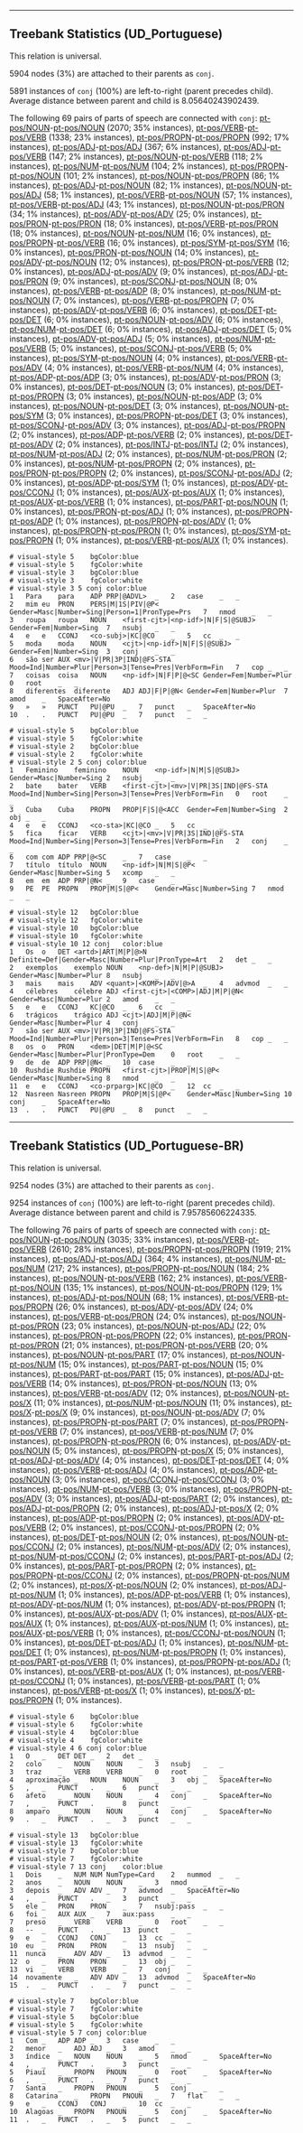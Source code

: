 

--------------------------------------------------------------------------------

## Treebank Statistics (UD_Portuguese)

This relation is universal.

5904 nodes (3%) are attached to their parents as `conj`.

5891 instances of `conj` (100%) are left-to-right (parent precedes child).
Average distance between parent and child is 8.05640243902439.

The following 69 pairs of parts of speech are connected with `conj`: [pt-pos/NOUN]()-[pt-pos/NOUN]() (2070; 35% instances), [pt-pos/VERB]()-[pt-pos/VERB]() (1338; 23% instances), [pt-pos/PROPN]()-[pt-pos/PROPN]() (992; 17% instances), [pt-pos/ADJ]()-[pt-pos/ADJ]() (367; 6% instances), [pt-pos/ADJ]()-[pt-pos/VERB]() (147; 2% instances), [pt-pos/NOUN]()-[pt-pos/VERB]() (118; 2% instances), [pt-pos/NUM]()-[pt-pos/NUM]() (104; 2% instances), [pt-pos/PROPN]()-[pt-pos/NOUN]() (101; 2% instances), [pt-pos/NOUN]()-[pt-pos/PROPN]() (86; 1% instances), [pt-pos/ADJ]()-[pt-pos/NOUN]() (82; 1% instances), [pt-pos/NOUN]()-[pt-pos/ADJ]() (58; 1% instances), [pt-pos/VERB]()-[pt-pos/NOUN]() (57; 1% instances), [pt-pos/VERB]()-[pt-pos/ADJ]() (43; 1% instances), [pt-pos/NOUN]()-[pt-pos/PRON]() (34; 1% instances), [pt-pos/ADV]()-[pt-pos/ADV]() (25; 0% instances), [pt-pos/PRON]()-[pt-pos/PRON]() (18; 0% instances), [pt-pos/VERB]()-[pt-pos/PRON]() (18; 0% instances), [pt-pos/NOUN]()-[pt-pos/NUM]() (16; 0% instances), [pt-pos/PROPN]()-[pt-pos/VERB]() (16; 0% instances), [pt-pos/SYM]()-[pt-pos/SYM]() (16; 0% instances), [pt-pos/PRON]()-[pt-pos/NOUN]() (14; 0% instances), [pt-pos/ADV]()-[pt-pos/NOUN]() (12; 0% instances), [pt-pos/PRON]()-[pt-pos/VERB]() (12; 0% instances), [pt-pos/ADJ]()-[pt-pos/ADV]() (9; 0% instances), [pt-pos/ADJ]()-[pt-pos/PRON]() (9; 0% instances), [pt-pos/SCONJ]()-[pt-pos/NOUN]() (8; 0% instances), [pt-pos/VERB]()-[pt-pos/ADP]() (8; 0% instances), [pt-pos/NUM]()-[pt-pos/NOUN]() (7; 0% instances), [pt-pos/VERB]()-[pt-pos/PROPN]() (7; 0% instances), [pt-pos/ADV]()-[pt-pos/VERB]() (6; 0% instances), [pt-pos/DET]()-[pt-pos/DET]() (6; 0% instances), [pt-pos/NOUN]()-[pt-pos/ADV]() (6; 0% instances), [pt-pos/NUM]()-[pt-pos/DET]() (6; 0% instances), [pt-pos/ADJ]()-[pt-pos/DET]() (5; 0% instances), [pt-pos/ADV]()-[pt-pos/ADJ]() (5; 0% instances), [pt-pos/NUM]()-[pt-pos/VERB]() (5; 0% instances), [pt-pos/SCONJ]()-[pt-pos/VERB]() (5; 0% instances), [pt-pos/SYM]()-[pt-pos/NOUN]() (4; 0% instances), [pt-pos/VERB]()-[pt-pos/ADV]() (4; 0% instances), [pt-pos/VERB]()-[pt-pos/NUM]() (4; 0% instances), [pt-pos/ADP]()-[pt-pos/ADP]() (3; 0% instances), [pt-pos/ADV]()-[pt-pos/PRON]() (3; 0% instances), [pt-pos/DET]()-[pt-pos/NOUN]() (3; 0% instances), [pt-pos/DET]()-[pt-pos/PROPN]() (3; 0% instances), [pt-pos/NOUN]()-[pt-pos/ADP]() (3; 0% instances), [pt-pos/NOUN]()-[pt-pos/DET]() (3; 0% instances), [pt-pos/NOUN]()-[pt-pos/SYM]() (3; 0% instances), [pt-pos/PROPN]()-[pt-pos/DET]() (3; 0% instances), [pt-pos/SCONJ]()-[pt-pos/ADV]() (3; 0% instances), [pt-pos/ADJ]()-[pt-pos/PROPN]() (2; 0% instances), [pt-pos/ADP]()-[pt-pos/VERB]() (2; 0% instances), [pt-pos/DET]()-[pt-pos/ADV]() (2; 0% instances), [pt-pos/INTJ]()-[pt-pos/INTJ]() (2; 0% instances), [pt-pos/NUM]()-[pt-pos/ADJ]() (2; 0% instances), [pt-pos/NUM]()-[pt-pos/PRON]() (2; 0% instances), [pt-pos/NUM]()-[pt-pos/PROPN]() (2; 0% instances), [pt-pos/PRON]()-[pt-pos/PROPN]() (2; 0% instances), [pt-pos/SCONJ]()-[pt-pos/ADJ]() (2; 0% instances), [pt-pos/ADP]()-[pt-pos/SYM]() (1; 0% instances), [pt-pos/ADV]()-[pt-pos/CCONJ]() (1; 0% instances), [pt-pos/AUX]()-[pt-pos/AUX]() (1; 0% instances), [pt-pos/AUX]()-[pt-pos/VERB]() (1; 0% instances), [pt-pos/PART]()-[pt-pos/NOUN]() (1; 0% instances), [pt-pos/PRON]()-[pt-pos/ADJ]() (1; 0% instances), [pt-pos/PROPN]()-[pt-pos/ADP]() (1; 0% instances), [pt-pos/PROPN]()-[pt-pos/ADV]() (1; 0% instances), [pt-pos/PROPN]()-[pt-pos/PRON]() (1; 0% instances), [pt-pos/SYM]()-[pt-pos/PROPN]() (1; 0% instances), [pt-pos/VERB]()-[pt-pos/AUX]() (1; 0% instances).


~~~ conllu
# visual-style 5	bgColor:blue
# visual-style 5	fgColor:white
# visual-style 3	bgColor:blue
# visual-style 3	fgColor:white
# visual-style 3 5 conj	color:blue
1	Para	para	ADP	PRP|@ADVL>	_	2	case	_	_
2	mim	eu	PRON	PERS|M|1S|PIV|@P<	Gender=Masc|Number=Sing|Person=1|PronType=Prs	7	nmod	_	_
3	roupa	roupa	NOUN	<first-cjt>|<np-idf>|N|F|S|@SUBJ>	Gender=Fem|Number=Sing	7	nsubj	_	_
4	e	e	CCONJ	<co-subj>|KC|@CO	_	5	cc	_	_
5	moda	moda	NOUN	<cjt>|<np-idf>|N|F|S|@SUBJ>	Gender=Fem|Number=Sing	3	conj	_	_
6	são	ser	AUX	<mv>|V|PR|3P|IND|@FS-STA	Mood=Ind|Number=Plur|Person=3|Tense=Pres|VerbForm=Fin	7	cop	_	_
7	coisas	coisa	NOUN	<np-idf>|N|F|P|@<SC	Gender=Fem|Number=Plur	0	root	_	_
8	diferentes	diferente	ADJ	ADJ|F|P|@N<	Gender=Fem|Number=Plur	7	amod	_	SpaceAfter=No
9	»	»	PUNCT	PU|@PU	_	7	punct	_	SpaceAfter=No
10	.	.	PUNCT	PU|@PU	_	7	punct	_	_

~~~


~~~ conllu
# visual-style 5	bgColor:blue
# visual-style 5	fgColor:white
# visual-style 2	bgColor:blue
# visual-style 2	fgColor:white
# visual-style 2 5 conj	color:blue
1	Feminino	feminino	NOUN	<np-idf>|N|M|S|@SUBJ>	Gender=Masc|Number=Sing	2	nsubj	_	_
2	bate	bater	VERB	<first-cjt>|<mv>|V|PR|3S|IND|@FS-STA	Mood=Ind|Number=Sing|Person=3|Tense=Pres|VerbForm=Fin	0	root	_	_
3	Cuba	Cuba	PROPN	PROP|F|S|@<ACC	Gender=Fem|Number=Sing	2	obj	_	_
4	e	e	CCONJ	<co-sta>|KC|@CO	_	5	cc	_	_
5	fica	ficar	VERB	<cjt>|<mv>|V|PR|3S|IND|@FS-STA	Mood=Ind|Number=Sing|Person=3|Tense=Pres|VerbForm=Fin	2	conj	_	_
6	com	com	ADP	PRP|@<SC	_	7	case	_	_
7	título	título	NOUN	<np-idf>|N|M|S|@P<	Gender=Masc|Number=Sing	5	xcomp	_	_
8	em	em	ADP	PRP|@N<	_	9	case	_	_
9	PE	PE	PROPN	PROP|M|S|@P<	Gender=Masc|Number=Sing	7	nmod	_	_

~~~


~~~ conllu
# visual-style 12	bgColor:blue
# visual-style 12	fgColor:white
# visual-style 10	bgColor:blue
# visual-style 10	fgColor:white
# visual-style 10 12 conj	color:blue
1	Os	o	DET	<artd>|ART|M|P|@>N	Definite=Def|Gender=Masc|Number=Plur|PronType=Art	2	det	_	_
2	exemplos	exemplo	NOUN	<np-def>|N|M|P|@SUBJ>	Gender=Masc|Number=Plur	8	nsubj	_	_
3	mais	mais	ADV	<quant>|<KOMP>|ADV|@>A	_	4	advmod	_	_
4	célebres	célebre	ADJ	<first-cjt>|<COMP>|ADJ|M|P|@N<	Gender=Masc|Number=Plur	2	amod	_	_
5	e	e	CCONJ	KC|@CO	_	6	cc	_	_
6	trágicos	trágico	ADJ	<cjt>|ADJ|M|P|@N<	Gender=Masc|Number=Plur	4	conj	_	_
7	são	ser	AUX	<mv>|V|PR|3P|IND|@FS-STA	Mood=Ind|Number=Plur|Person=3|Tense=Pres|VerbForm=Fin	8	cop	_	_
8	os	o	PRON	<dem>|DET|M|P|@<SC	Gender=Masc|Number=Plur|PronType=Dem	0	root	_	_
9	de	de	ADP	PRP|@N<	_	10	case	_	_
10	Rushdie	Rushdie	PROPN	<first-cjt>|PROP|M|S|@P<	Gender=Masc|Number=Sing	8	nmod	_	_
11	e	e	CCONJ	<co-prparg>|KC|@CO	_	12	cc	_	_
12	Nasreen	Nasreen	PROPN	PROP|M|S|@P<	Gender=Masc|Number=Sing	10	conj	_	SpaceAfter=No
13	.	.	PUNCT	PU|@PU	_	8	punct	_	_

~~~




--------------------------------------------------------------------------------

## Treebank Statistics (UD_Portuguese-BR)

This relation is universal.

9254 nodes (3%) are attached to their parents as `conj`.

9254 instances of `conj` (100%) are left-to-right (parent precedes child).
Average distance between parent and child is 7.95785606224335.

The following 76 pairs of parts of speech are connected with `conj`: [pt-pos/NOUN]()-[pt-pos/NOUN]() (3035; 33% instances), [pt-pos/VERB]()-[pt-pos/VERB]() (2610; 28% instances), [pt-pos/PROPN]()-[pt-pos/PROPN]() (1919; 21% instances), [pt-pos/ADJ]()-[pt-pos/ADJ]() (364; 4% instances), [pt-pos/NUM]()-[pt-pos/NUM]() (217; 2% instances), [pt-pos/PROPN]()-[pt-pos/NOUN]() (184; 2% instances), [pt-pos/NOUN]()-[pt-pos/VERB]() (162; 2% instances), [pt-pos/VERB]()-[pt-pos/NOUN]() (135; 1% instances), [pt-pos/NOUN]()-[pt-pos/PROPN]() (129; 1% instances), [pt-pos/ADJ]()-[pt-pos/NOUN]() (68; 1% instances), [pt-pos/VERB]()-[pt-pos/PROPN]() (26; 0% instances), [pt-pos/ADV]()-[pt-pos/ADV]() (24; 0% instances), [pt-pos/VERB]()-[pt-pos/PRON]() (24; 0% instances), [pt-pos/NOUN]()-[pt-pos/PRON]() (23; 0% instances), [pt-pos/NOUN]()-[pt-pos/ADJ]() (22; 0% instances), [pt-pos/PRON]()-[pt-pos/PROPN]() (22; 0% instances), [pt-pos/PRON]()-[pt-pos/PRON]() (21; 0% instances), [pt-pos/PRON]()-[pt-pos/VERB]() (20; 0% instances), [pt-pos/NOUN]()-[pt-pos/PART]() (17; 0% instances), [pt-pos/NOUN]()-[pt-pos/NUM]() (15; 0% instances), [pt-pos/PART]()-[pt-pos/NOUN]() (15; 0% instances), [pt-pos/PART]()-[pt-pos/PART]() (15; 0% instances), [pt-pos/ADJ]()-[pt-pos/VERB]() (14; 0% instances), [pt-pos/PRON]()-[pt-pos/NOUN]() (13; 0% instances), [pt-pos/VERB]()-[pt-pos/ADV]() (12; 0% instances), [pt-pos/NOUN]()-[pt-pos/X]() (11; 0% instances), [pt-pos/NUM]()-[pt-pos/NOUN]() (11; 0% instances), [pt-pos/X]()-[pt-pos/X]() (9; 0% instances), [pt-pos/NOUN]()-[pt-pos/ADV]() (7; 0% instances), [pt-pos/PROPN]()-[pt-pos/PART]() (7; 0% instances), [pt-pos/PROPN]()-[pt-pos/VERB]() (7; 0% instances), [pt-pos/VERB]()-[pt-pos/NUM]() (7; 0% instances), [pt-pos/PROPN]()-[pt-pos/PRON]() (6; 0% instances), [pt-pos/ADV]()-[pt-pos/NOUN]() (5; 0% instances), [pt-pos/PROPN]()-[pt-pos/X]() (5; 0% instances), [pt-pos/ADJ]()-[pt-pos/ADV]() (4; 0% instances), [pt-pos/DET]()-[pt-pos/DET]() (4; 0% instances), [pt-pos/VERB]()-[pt-pos/ADJ]() (4; 0% instances), [pt-pos/ADP]()-[pt-pos/NOUN]() (3; 0% instances), [pt-pos/CCONJ]()-[pt-pos/CCONJ]() (3; 0% instances), [pt-pos/NUM]()-[pt-pos/VERB]() (3; 0% instances), [pt-pos/PROPN]()-[pt-pos/ADV]() (3; 0% instances), [pt-pos/ADJ]()-[pt-pos/PART]() (2; 0% instances), [pt-pos/ADJ]()-[pt-pos/PROPN]() (2; 0% instances), [pt-pos/ADJ]()-[pt-pos/X]() (2; 0% instances), [pt-pos/ADP]()-[pt-pos/PROPN]() (2; 0% instances), [pt-pos/ADV]()-[pt-pos/VERB]() (2; 0% instances), [pt-pos/CCONJ]()-[pt-pos/PROPN]() (2; 0% instances), [pt-pos/DET]()-[pt-pos/NOUN]() (2; 0% instances), [pt-pos/NOUN]()-[pt-pos/CCONJ]() (2; 0% instances), [pt-pos/NUM]()-[pt-pos/ADV]() (2; 0% instances), [pt-pos/NUM]()-[pt-pos/CCONJ]() (2; 0% instances), [pt-pos/PART]()-[pt-pos/ADJ]() (2; 0% instances), [pt-pos/PART]()-[pt-pos/PROPN]() (2; 0% instances), [pt-pos/PROPN]()-[pt-pos/CCONJ]() (2; 0% instances), [pt-pos/PROPN]()-[pt-pos/NUM]() (2; 0% instances), [pt-pos/X]()-[pt-pos/NOUN]() (2; 0% instances), [pt-pos/ADJ]()-[pt-pos/NUM]() (1; 0% instances), [pt-pos/ADP]()-[pt-pos/VERB]() (1; 0% instances), [pt-pos/ADV]()-[pt-pos/NUM]() (1; 0% instances), [pt-pos/ADV]()-[pt-pos/PROPN]() (1; 0% instances), [pt-pos/AUX]()-[pt-pos/ADV]() (1; 0% instances), [pt-pos/AUX]()-[pt-pos/AUX]() (1; 0% instances), [pt-pos/AUX]()-[pt-pos/NUM]() (1; 0% instances), [pt-pos/AUX]()-[pt-pos/VERB]() (1; 0% instances), [pt-pos/CCONJ]()-[pt-pos/NOUN]() (1; 0% instances), [pt-pos/DET]()-[pt-pos/ADJ]() (1; 0% instances), [pt-pos/NUM]()-[pt-pos/DET]() (1; 0% instances), [pt-pos/NUM]()-[pt-pos/PROPN]() (1; 0% instances), [pt-pos/PART]()-[pt-pos/VERB]() (1; 0% instances), [pt-pos/PROPN]()-[pt-pos/ADJ]() (1; 0% instances), [pt-pos/VERB]()-[pt-pos/AUX]() (1; 0% instances), [pt-pos/VERB]()-[pt-pos/CCONJ]() (1; 0% instances), [pt-pos/VERB]()-[pt-pos/PART]() (1; 0% instances), [pt-pos/VERB]()-[pt-pos/X]() (1; 0% instances), [pt-pos/X]()-[pt-pos/PROPN]() (1; 0% instances).


~~~ conllu
# visual-style 6	bgColor:blue
# visual-style 6	fgColor:white
# visual-style 4	bgColor:blue
# visual-style 4	fgColor:white
# visual-style 4 6 conj	color:blue
1	O	_	DET	DET	_	2	det	_	_
2	colo	_	NOUN	NOUN	_	3	nsubj	_	_
3	traz	_	VERB	VERB	_	0	root	_	_
4	aproximação	_	NOUN	NOUN	_	3	obj	_	SpaceAfter=No
5	,	_	PUNCT	.	_	6	punct	_	_
6	afeto	_	NOUN	NOUN	_	4	conj	_	SpaceAfter=No
7	,	_	PUNCT	.	_	8	punct	_	_
8	amparo	_	NOUN	NOUN	_	4	conj	_	SpaceAfter=No
9	.	_	PUNCT	.	_	3	punct	_	_

~~~


~~~ conllu
# visual-style 13	bgColor:blue
# visual-style 13	fgColor:white
# visual-style 7	bgColor:blue
# visual-style 7	fgColor:white
# visual-style 7 13 conj	color:blue
1	Dois	_	NUM	NUM	NumType=Card	2	nummod	_	_
2	anos	_	NOUN	NOUN	_	3	nmod	_	_
3	depois	_	ADV	ADV	_	7	advmod	_	SpaceAfter=No
4	,	_	PUNCT	.	_	3	punct	_	_
5	ele	_	PRON	PRON	_	7	nsubj:pass	_	_
6	foi	_	AUX	AUX	_	7	aux:pass	_	_
7	preso	_	VERB	VERB	_	0	root	_	_
8	--	_	PUNCT	.	_	13	punct	_	_
9	e	_	CCONJ	CONJ	_	13	cc	_	_
10	eu	_	PRON	PRON	_	13	nsubj	_	_
11	nunca	_	ADV	ADV	_	13	advmod	_	_
12	o	_	PRON	PRON	_	13	obj	_	_
13	vi	_	VERB	VERB	_	7	conj	_	_
14	novamente	_	ADV	ADV	_	13	advmod	_	SpaceAfter=No
15	.	_	PUNCT	.	_	7	punct	_	_

~~~


~~~ conllu
# visual-style 7	bgColor:blue
# visual-style 7	fgColor:white
# visual-style 5	bgColor:blue
# visual-style 5	fgColor:white
# visual-style 5 7 conj	color:blue
1	Com	_	ADP	ADP	_	3	case	_	_
2	menor	_	ADJ	ADJ	_	3	amod	_	_
3	índice	_	NOUN	NOUN	_	5	nmod	_	SpaceAfter=No
4	,	_	PUNCT	.	_	3	punct	_	_
5	Piauí	_	PROPN	PNOUN	_	0	root	_	SpaceAfter=No
6	,	_	PUNCT	.	_	7	punct	_	_
7	Santa	_	PROPN	PNOUN	_	5	conj	_	_
8	Catarina	_	PROPN	PNOUN	_	7	flat	_	_
9	e	_	CCONJ	CONJ	_	10	cc	_	_
10	Alagoas	_	PROPN	PNOUN	_	5	conj	_	SpaceAfter=No
11	.	_	PUNCT	.	_	5	punct	_	_

~~~


